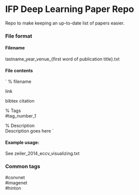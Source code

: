 IFP Deep Learning Paper Repo
============================
Repo to make keeping an up-to-date list of papers easier.

### File format
#### Filename
lastname_year_venue_{first word of publication title}.txt

#### File contents
`
% filename

link

bibtex citation

% Tags  
\#tag_number_1

% Description  
Description goes here
`
#### Example usage:
See zeiler_2014_eccv_visualizing.txt

### Common tags
\#convnet  
\#imagenet  
\#hinton  
